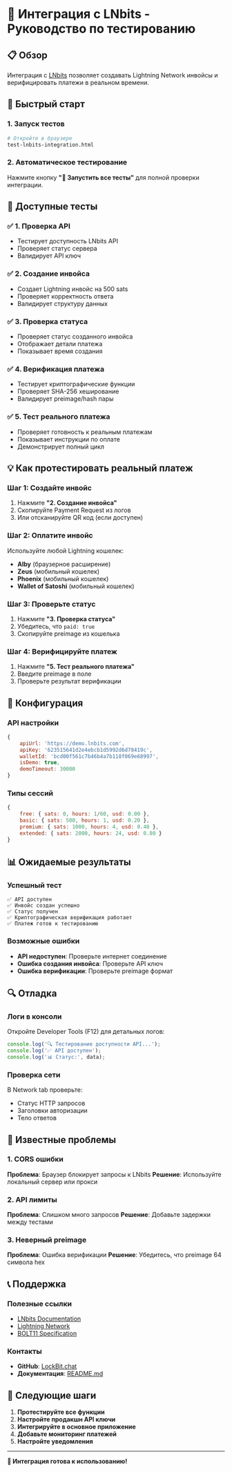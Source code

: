 # 🔧 Интеграция с LNbits - Руководство по тестированию

## 📋 Обзор

Интеграция с [LNbits](https://demo.lnbits.com) позволяет создавать Lightning Network инвойсы и верифицировать платежи в реальном времени.

## 🚀 Быстрый старт

### 1. Запуск тестов
```bash
# Откройте в браузере
test-lnbits-integration.html
```

### 2. Автоматическое тестирование
Нажмите кнопку **"🚀 Запустить все тесты"** для полной проверки интеграции.

## 🧪 Доступные тесты

### ✅ 1. Проверка API
- Тестирует доступность LNbits API
- Проверяет статус сервера
- Валидирует API ключ

### ✅ 2. Создание инвойса
- Создает Lightning инвойс на 500 sats
- Проверяет корректность ответа
- Валидирует структуру данных

### ✅ 3. Проверка статуса
- Проверяет статус созданного инвойса
- Отображает детали платежа
- Показывает время создания

### ✅ 4. Верификация платежа
- Тестирует криптографические функции
- Проверяет SHA-256 хеширование
- Валидирует preimage/hash пары

### ✅ 5. Тест реального платежа
- Проверяет готовность к реальным платежам
- Показывает инструкции по оплате
- Демонстрирует полный цикл

## 💡 Как протестировать реальный платеж

### Шаг 1: Создайте инвойс
1. Нажмите **"2. Создание инвойса"**
2. Скопируйте Payment Request из логов
3. Или отсканируйте QR код (если доступен)

### Шаг 2: Оплатите инвойс
Используйте любой Lightning кошелек:
- **Alby** (браузерное расширение)
- **Zeus** (мобильный кошелек)
- **Phoenix** (мобильный кошелек)
- **Wallet of Satoshi** (мобильный кошелек)

### Шаг 3: Проверьте статус
1. Нажмите **"3. Проверка статуса"**
2. Убедитесь, что `paid: true`
3. Скопируйте preimage из кошелька

### Шаг 4: Верифицируйте платеж
1. Нажмите **"5. Тест реального платежа"**
2. Введите preimage в поле
3. Проверьте результат верификации

## 🔧 Конфигурация

### API настройки
```javascript
{
    apiUrl: 'https://demo.lnbits.com',
    apiKey: '623515641d2e4ebcb1d5992d6d78419c',
    walletId: 'bcd00f561c7b46b4a7b118f069e68997',
    isDemo: true,
    demoTimeout: 30000
}
```

### Типы сессий
```javascript
{
    free: { sats: 0, hours: 1/60, usd: 0.00 },
    basic: { sats: 500, hours: 1, usd: 0.20 },
    premium: { sats: 1000, hours: 4, usd: 0.40 },
    extended: { sats: 2000, hours: 24, usd: 0.80 }
}
```

## 📊 Ожидаемые результаты

### Успешный тест
```
✅ API доступен
✅ Инвойс создан успешно
✅ Статус получен
✅ Криптографическая верификация работает
✅ Платеж готов к тестированию
```

### Возможные ошибки
- **API недоступен**: Проверьте интернет соединение
- **Ошибка создания инвойса**: Проверьте API ключ
- **Ошибка верификации**: Проверьте preimage формат

## 🔍 Отладка

### Логи в консоли
Откройте Developer Tools (F12) для детальных логов:
```javascript
console.log('🔍 Тестирование доступности API...');
console.log('✅ API доступен');
console.log('📊 Статус:', data);
```

### Проверка сети
В Network tab проверьте:
- Статус HTTP запросов
- Заголовки авторизации
- Тело ответов

## 🚨 Известные проблемы

### 1. CORS ошибки
**Проблема**: Браузер блокирует запросы к LNbits
**Решение**: Используйте локальный сервер или прокси

### 2. API лимиты
**Проблема**: Слишком много запросов
**Решение**: Добавьте задержки между тестами

### 3. Неверный preimage
**Проблема**: Ошибка верификации
**Решение**: Убедитесь, что preimage 64 символа hex

## 📞 Поддержка

### Полезные ссылки
- [LNbits Documentation](https://docs.lnbits.com/)
- [Lightning Network](https://lightning.network/)
- [BOLT11 Specification](https://github.com/lightning/bolts/blob/master/11-payment-encoding.md)

### Контакты
- **GitHub**: [LockBit.chat](https://github.com/lockbitchat/lockbit-chat)
- **Документация**: [README.md](../README.md)

## 🎯 Следующие шаги

1. **Протестируйте все функции**
2. **Настройте продакшн API ключи**
3. **Интегрируйте в основное приложение**
4. **Добавьте мониторинг платежей**
5. **Настройте уведомления**

---

**🎉 Интеграция готова к использованию!**
